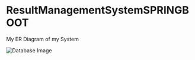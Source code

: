 # ResultManagementSystemSPRINGBOOT
My ER Diagram of my System

![Database Image](https://user-images.githubusercontent.com/17208864/236656691-900c57ff-5776-4100-9399-ee20e0dafbe4.png)

